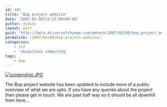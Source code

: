 ```yaml
---
id: 481
title: 'Bop project website'
date: '2007-02-08T12:37:09+00:00'
author: djdunc
layout: post
guid: 'http://beta.driversofchange.com/emtech/2007/02/08/bop_project_website/'
permalink: /2007/02/08/bop-project-website/
categories:
    - IoT
    - 'ubiquitous computing'
tags:
    - bop
---
```


[![screenshot.JPG](https://i0.wp.com/www.driversofchange.com/wp-content/uploads/mt-old/emtech/images/screenshot.JPG?w=400)](http://www.makingsenseofspace.com/)

The Bop project website has been updated to include more of a public overview of what we are upto. If you have any queries about the project then please get in touch. We are past half way so it should be all downhill from here…
